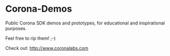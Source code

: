 Corona-Demos
============
Public Corona SDK demos and prototypes, for educational and inspirational purposes.

Feel free to rip them! ;-)

Check out: http://www.coronalabs.com
